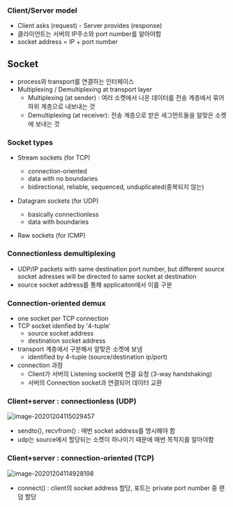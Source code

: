 ### Client/Server model

* Client asks (request) - Server provides (response)
* 클라이언트는 서버의 IP주소와 port number를 알아야함
* socket address = IP + port number

## Socket

* process와 transport를 연결하는 인터페이스
* Multiplexing / Demultiplexing at transport layer
  * Multiplexing (at sender) : 여러 소켓에서 나온 데이터를 전송 계층에서 묶어 하위 계층으로 내보내는 것
  * Demultiplexing (at receiver): 전송 계층으로 받은 세그먼트들을 알맞은 소켓에 보내는 것

### Socket types

* Stream sockets (for TCP)
  * connection-oriented
  * data with no boundaries
  * bidirectional, reliable, sequenced, unduplicated(중복되지 않는)
* Datagram sockets (for UDP)
  * basically connectionless
  * data with boundaries

* Raw sockets (for ICMP)

### Connectionless demultiplexing

* UDP/IP packets with same destination port number, but different source socket adresses will be directed to same socket at destination
* source socket address를 통해 applicaiton에서 이를 구분

### Connection-oriented demux

* one socket per TCP connection
* TCP socket idenfied by '4-tuple'
  * source socket address
  * destination socket address
* transport 계층에서 구분해서 알맞은 소켓에 보냄
  * identified by 4-tuple (source/destination ip/port)
* connection 과정
  * Client가 서버의 Listening socket에 연결 요청 (3-way handshaking)
  * 서버의 Connection socket과 연결되어 데이터 교환

### Client+server : connectionless (UDP)

![image-20201204115029457](C:\Users\yoonho\AppData\Roaming\Typora\typora-user-images\image-20201204115029457.png)

* sendto(), recvfrom() : 매번 socket address를 명시해야 함
* udp는 source에서 할당되는 소켓이 하나이기 때문에 매번 목적지를 알아야함

### Client+server : connection-oriented (TCP)

![image-20201204114928198](C:\Users\yoonho\AppData\Roaming\Typora\typora-user-images\image-20201204114928198.png)

* connect() : client의 socket address 할당, 포트는 private port number 중 랜덤 할당
